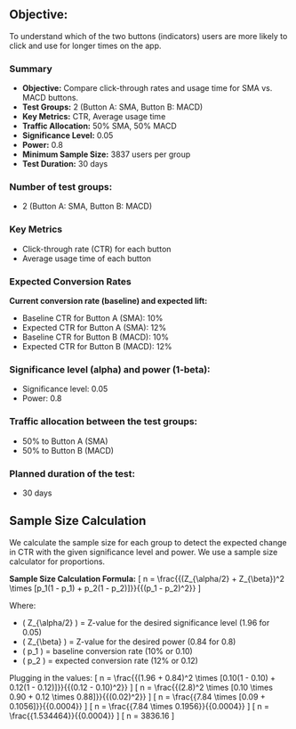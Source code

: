 
## **Objective:**
To understand which of the two buttons (indicators) users are more likely to click and use for longer times on the app.

### Summary

- **Objective:** Compare click-through rates and usage time for SMA vs. MACD buttons.
- **Test Groups:** 2 (Button A: SMA, Button B: MACD)
- **Key Metrics:** CTR, Average usage time
- **Traffic Allocation:** 50% SMA, 50% MACD
- **Significance Level:** 0.05
- **Power:** 0.8
- **Minimum Sample Size:** 3837 users per group
- **Test Duration:** 30 days

### **Number of test groups:**
- 2 (Button A: SMA, Button B: MACD)

### Key Metrics

- Click-through rate (CTR) for each button
- Average usage time of each button

### Expected Conversion Rates

**Current conversion rate (baseline) and expected lift:**
- Baseline CTR for Button A (SMA): 10%
- Expected CTR for Button A (SMA): 12%
- Baseline CTR for Button B (MACD): 10%
- Expected CTR for Button B (MACD): 12%

### **Significance level (alpha) and power (1-beta):**
- Significance level: 0.05
- Power: 0.8

### **Traffic allocation between the test groups:**
- 50% to Button A (SMA)
- 50% to Button B (MACD)

### **Planned duration of the test:**
- 30 days

## Sample Size Calculation

We calculate the sample size for each group to detect the expected change in CTR with the given significance level and power. We use a sample size calculator for proportions.

**Sample Size Calculation Formula:**
\[ 
n = \frac{{(Z_{\alpha/2} + Z_{\beta})^2 \times [p_1(1 - p_1) + p_2(1 - p_2)]}}{{(p_1 - p_2)^2}} 
\]

Where:
- \( Z_{\alpha/2} \) = Z-value for the desired significance level (1.96 for 0.05)
- \( Z_{\beta} \) = Z-value for the desired power (0.84 for 0.8)
- \( p_1 \) = baseline conversion rate (10% or 0.10)
- \( p_2 \) = expected conversion rate (12% or 0.12)

Plugging in the values:
\[ 
n = \frac{{(1.96 + 0.84)^2 \times [0.10(1 - 0.10) + 0.12(1 - 0.12)]}}{{(0.12 - 0.10)^2}} 
\]
\[ 
n = \frac{{(2.8)^2 \times [0.10 \times 0.90 + 0.12 \times 0.88]}}{{(0.02)^2}} 
\]
\[ 
n = \frac{{7.84 \times [0.09 + 0.1056]}}{{0.0004}} 
\]
\[ 
n = \frac{{7.84 \times 0.1956}}{{0.0004}} 
\]
\[ 
n = \frac{{1.534464}}{{0.0004}} 
\]
\[ 
n = 3836.16 
\]



